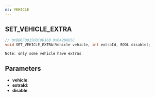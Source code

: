 ```yaml
---
ns: VEHICLE
---
```

## SET_VEHICLE_EXTRA

```c
// 0xBB6F89150BC9D16B 0x642D065C
void SET_VEHICLE_EXTRA(Vehicle vehicle, int extraId, BOOL disable);
```

```
Note: only some vehicle have extras
```

## Parameters
* **vehicle**:
* **extraId**:
* **disable**:
